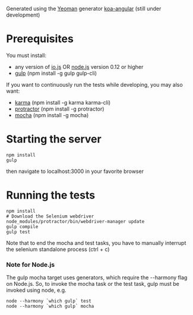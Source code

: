 Generated using the [Yeoman](http://yeoman.io/) generator [koa-angular](https://github.com/prekolna/generator-koa-angular) (still under development)

# Prerequisites
You must install:
* any version of [io.js](https://iojs.org/) OR [node.js](https://nodejs.org/) version 0.12 or higher
* [gulp](http://gulpjs.com) (npm install -g gulp gulp-cli)

If you want to continuously run the tests while developing, you may also want:
* [karma](http://karma-runner.github.io/0.8/index.html) (npm install -g karma karma-cli)
* [protractor](http://angular.github.io/protractor/#/) (npm install -g protractor)
* [mocha](http://mochajs.org/) (npm install -g mocha)

# Starting the server
    npm install
    gulp

then navigate to localhost:3000 in your favorite browser

# Running the tests

    npm install
    # Download the Selenium webdriver
    node_modules/protractor/bin/webdriver-manager update
    gulp compile
    gulp test

Note that to end the mocha and test tasks, you have to manually interrupt the selenium standalone process  (ctrl + c)

### Note for Node.js
The gulp mocha target uses generators, which require the --harmony flag on Node.js.  So, to invoke the mocha task or the test task, gulp must be invoked using node, e.g.

    node --harmony `which gulp` test
    node --harmony `which gulp` mocha
